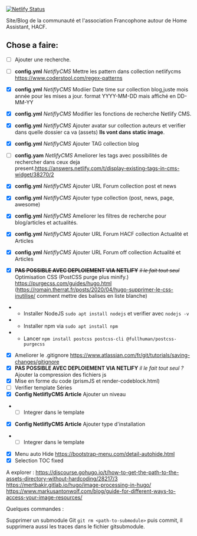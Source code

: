 [![Netlify Status](https://api.netlify.com/api/v1/badges/9e92335a-6184-4519-b29d-4869dc8408ec/deploy-status)](https://app.netlify.com/sites/hacf/deploys)

Site/Blog de la communauté et l'association Francophone autour de Home Assistant,  HACF.


## Chose a faire:
* [ ] Ajouter une recherche.
* [ ] **config.yml** *NetiflyCMS* Mettre les pattern dans collection netlifycms https://www.coderstool.com/regex-patterns
* [X] **config.yml** *NetiflyCMS* Modiier Date time sur collection blog,juste mois année pour les mises a jour. format YYYY-MM-DD mais affiché en DD-MM-YY
* [X] **config.yml** *NetiflyCMS* Modifier les fonctions de recherche Netlify CMS.
* [X] **config.yml** *NetiflyCMS* Ajouter avatar sur collection auteurs et verifier dans quelle dossier ca va (assets) **Ils vont dans static image**.
* [X] **config.yml** *NetiflyCMS* Ajouter TAG collection blog
* [ ] **config.yam** *NetlifyCMS* Ameliorer les tags avec possibilités de rechercher dans ceux deja present.https://answers.netlify.com/t/display-existing-tags-in-cms-widget/38270/2
* [X] **config.yml** *NetiflyCMS* Ajouter URL Forum collection post et news
* [X] **config.yml** *NetiflyCMS* Ajouter type collection (post, news, page, awesome)
* [x] **config.yml** *NetiflyCMS* Ameliorer les filtres de recherche pour blog/articles et actualités.

* [X] **config.yml** *NetiflyCMS* Ajouter URL Forum HACF collection Actualité et Articles
* [X] **config.yml** *NetiflyCMS* Ajouter URL Forum off collection Actualité et Articles

* [X] **~~PAS POSSIBLE AVEC DEPLOIEMENT VIA NETLIFY~~** *~~il le fait tout seul~~* Optimisation CSS (PostCSS purge plus minify.) https://purgecss.com/guides/hugo.html (https://romain.therrat.fr/posts/2020/04/hugo-supprimer-le-css-inutilise/ comment mettre des balises en liste blanche)
* * Installer NodeJS `sudo apt install nodejs` et verifier avec `nodejs -v`
* * Installer npm via `sudo apt install npm`
* * Lancer `npm install postcss postcss-cli @fullhuman/postcss-purgecss`


* [X] Ameliorer le .gitignore https://www.atlassian.com/fr/git/tutorials/saving-changes/gitignore
* [X] **PAS POSSIBLE AVEC DEPLOIEMENT VIA NETLIFY** *il le fait tout seul ?* Ajouter la compression des fichiers js
* [X] Mise en forme du code (prismJS et render-codeblock.html)
* [ ] Verifier template Séries
* [X] **Config NetliflyCMS Article** Ajouter un niveau
* * [ ] Integrer dans le template
* [X] **Config NetliflyCMS Article** Ajouter type d'installation
* * [ ] Integrer dans le template

* [X] Menu auto Hide https://bootstrap-menu.com/detail-autohide.html
* [X] Selection TOC fixed

A explorer :
https://discourse.gohugo.io/t/how-to-get-the-path-to-the-assets-directory-without-hardcoding/28217/3
https://mertbakir.gitlab.io/hugo/image-processing-in-hugo/
https://www.markusantonwolf.com/blog/guide-for-different-ways-to-access-your-image-resources/


Quelques commandes :

Supprimer un submodule Git `git rm <path-to-submodule>` puis commit, il supprimera aussi les traces dans le fichier gitsubmodule.
